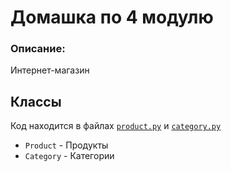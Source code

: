 # Домашка по 4 модулю
### Описание:
Интернет-магазин

## Классы
Код находится в файлах [`product.py`](src/product.py) и [`category.py`](src/category.py)
+ `Product` - Продукты
+ `Category` - Категории
